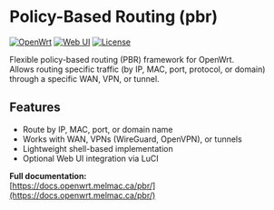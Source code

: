 # Policy-Based Routing (pbr)

[![OpenWrt](https://img.shields.io/badge/OpenWrt-Compatible-blueviolet)](https://openwrt.org)
[![Web UI](https://img.shields.io/badge/Web_UI-Available-blue)](https://docs.openwrt.melmac.ca/pbr/)
[![License](https://img.shields.io/badge/License-GPL--3.0-lightgrey)](https://github.com/stangri/pbr/blob/master/LICENSE)

Flexible policy-based routing (PBR) framework for OpenWrt.  
Allows routing specific traffic (by IP, MAC, port, protocol, or domain) through a specific WAN, VPN, or tunnel.

## Features

- Route by IP, MAC, port, or domain name
- Works with WAN, VPNs (WireGuard, OpenVPN), or tunnels
- Lightweight shell-based implementation
- Optional Web UI integration via LuCI

**Full documentation:**  
[https://docs.openwrt.melmac.ca/pbr/](https://docs.openwrt.melmac.ca/pbr/)
